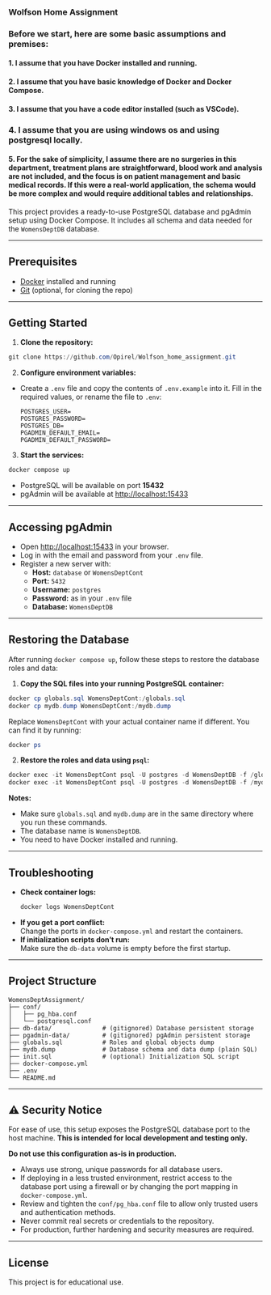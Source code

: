 ### Wolfson Home Assignment

### Before we start, here are some basic assumptions and premises:

#### 1. I assume that you have Docker installed and running.

#### 2. I assume that you have basic knowledge of Docker and Docker Compose.

#### 3. I assume that you have a code editor installed (such as VSCode).

### 4. I assume that you are using windows os and using postgresql locally.

#### 5. For the sake of simplicity, I assume there are no surgeries in this department, treatment plans are straightforward, blood work and analysis are not included, and the focus is on patient management and basic medical records. If this were a real-world application, the schema would be more complex and would require additional tables and relationships.

This project provides a ready-to-use PostgreSQL database and pgAdmin setup using Docker Compose. It includes all schema and data needed for the `WomensDeptDB` database.

---

## Prerequisites

- [Docker](https://www.docker.com/products/docker-desktop) installed and running
- [Git](https://git-scm.com/downloads) (optional, for cloning the repo)

---

## Getting Started

1. **Clone the repository:**
  ```powershell
  git clone https://github.com/Opirel/Wolfson_home_assignment.git
  ```

2. **Configure environment variables:**
  - Create a `.env` file and copy the contents of `.env.example` into it. Fill in the required values, or rename the file to `.env`:
    ```
    POSTGRES_USER=
    POSTGRES_PASSWORD=
    POSTGRES_DB=
    PGADMIN_DEFAULT_EMAIL=
    PGADMIN_DEFAULT_PASSWORD=
    ```

3. **Start the services:**
  ```powershell
  docker compose up
  ```
  - PostgreSQL will be available on port **15432**
  - pgAdmin will be available at [http://localhost:15433](http://localhost:15433)

---

## Accessing pgAdmin

- Open [http://localhost:15433](http://localhost:15433) in your browser.
- Log in with the email and password from your `.env` file.
- Register a new server with:
  - **Host:** `database` or `WomensDeptCont`
  - **Port:** `5432`
  - **Username:** `postgres`
  - **Password:** as in your `.env` file
  - **Database:** `WomensDeptDB`

---

## Restoring the Database

After running `docker compose up`, follow these steps to restore the database roles and data:

1. **Copy the SQL files into your running PostgreSQL container:**
  ```powershell
  docker cp globals.sql WomensDeptCont:/globals.sql
  docker cp mydb.dump WomensDeptCont:/mydb.dump
  ```
  Replace `WomensDeptCont` with your actual container name if different. You can find it by running:
  ```powershell
  docker ps
  ```

2. **Restore the roles and data using `psql`:**
  ```powershell
  docker exec -it WomensDeptCont psql -U postgres -d WomensDeptDB -f /globals.sql
  docker exec -it WomensDeptCont psql -U postgres -d WomensDeptDB -f /mydb.dump
  ```

**Notes:**
- Make sure `globals.sql` and `mydb.dump` are in the same directory where you run these commands.
- The database name is `WomensDeptDB`.
- You need to have Docker installed and running.

---

## Troubleshooting

- **Check container logs:**
  ```powershell
  docker logs WomensDeptCont
  ```
- **If you get a port conflict:**  
  Change the ports in `docker-compose.yml` and restart the containers.
- **If initialization scripts don’t run:**  
  Make sure the `db-data` volume is empty before the first startup.

---

## Project Structure

```
WomensDeptAssignment/
├── conf/
│   ├── pg_hba.conf
│   └── postgresql.conf
├── db-data/              # (gitignored) Database persistent storage
├── pgadmin-data/         # (gitignored) pgAdmin persistent storage
├── globals.sql           # Roles and global objects dump
├── mydb.dump             # Database schema and data dump (plain SQL)
├── init.sql              # (optional) Initialization SQL script
├── docker-compose.yml
├── .env
└── README.md
```

---

## ⚠️ Security Notice

For ease of use, this setup exposes the PostgreSQL database port to the host machine. **This is intended for local development and testing only.**

**Do not use this configuration as-is in production.**

- Always use strong, unique passwords for all database users.
- If deploying in a less trusted environment, restrict access to the database port using a firewall or by changing the port mapping in `docker-compose.yml`.
- Review and tighten the `conf/pg_hba.conf` file to allow only trusted users and authentication methods.
- Never commit real secrets or credentials to the repository.
- For production, further hardening and security measures are required.

---

## License

This project is for educational use.


